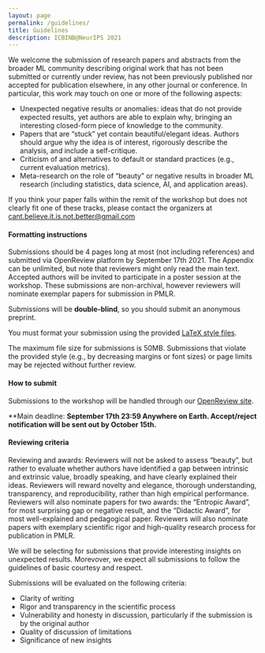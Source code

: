 ```yaml
---
layout: page
permalink: /guidelines/
title: Guidelines
description: ICBINB@NeurIPS 2021
---
```


We welcome the submission of research papers and abstracts from the broader ML community describing original work that has not been submitted or currently under review, has not been previously published nor accepted for publication elsewhere, in any other journal or conference. In particular, this work may touch on one or more of the following aspects:
* Unexpected negative results or anomalies: ideas that do not provide expected results, yet authors are able to explain why, bringing an interesting closed-form piece of knowledge to the community.
* Papers that are “stuck” yet contain beautiful/elegant ideas. Authors should argue why the idea is of interest, rigorously describe the analysis, and include a self-critique.
* Criticism of and alternatives to default or standard practices (e.g., current evaluation metrics).
* Meta-research on the role of “beauty” or negative results in broader ML research (including statistics, data science, AI, and application areas).


If you think your paper falls within the remit of the workshop but does not clearly fit one of these tracks, please contact the organizers at <cant.believe.it.is.not.better@gmail.com>

#### Formatting instructions

Submissions should be 4 pages long at most (not including references) and submitted via OpenReview platform by September 17th 2021. The Appendix can be unlimited, but note that reviewers might only read the main text. Accepted authors will be invited to participate in a poster session at the workshop. These submissions are non-archival, however reviewers will nominate exemplar papers for submission in PMLR.

Submissions will be **double-blind**, so you should submit an anonymous preprint.

You must format your submission using the provided [LaTeX style files](https://www.aeoncase.com/link/95bc64dcd6b39aa2c7e55647).

The maximum file size for submissions is 50MB. Submissions that violate the provided style (e.g., by decreasing margins or font sizes) or page limits may be rejected without further review.

#### How to submit

Submissions to the workshop will be handled through our [OpenReview site](https://openreview.net/group?id=NeurIPS.cc/2021/Workshop/ICBINB).

**Main deadline: **September 17th 23:59 Anywhere on Earth. Accept/reject notification will be sent out by October 15th.**

<!--**Late-breaking deadline: June 21 23:59 Anywhere on Earth. Accept/reject notification will be sent out July 1st.**-->

<!-- Camera ready versions will be submitted as markdown files through our [GitHub repository page](https://openreview.net/group?id=NeurIPS.cc/2020/Workshop/ICBINB) for publication online. -->

#### Reviewing criteria

Reviewing and awards: Reviewers will not be asked to assess “beauty”, but rather to evaluate whether authors have identified a gap between intrinsic and extrinsic value, broadly speaking, and have clearly explained their ideas. Reviewers will reward novelty and elegance, thorough understanding, transparency, and reproducibility, rather than high empirical performance. Reviewers will also nominate papers for two awards: the “Entropic Award”, for most surprising gap or negative result, and the “Didactic Award”, for most well-explained and pedagogical paper. Reviewers will also nominate papers with exemplary scientific rigor and high-quality research process for publication in PMLR.

<!--
We plan to create an open-minded and diverse space for promising works regardless of the final outcome by providing reviewers with concise guidelines that reward thorough understanding, transparency, and reproducibility rather than high performance. **Reviewers will nominate papers with exemplary scientific rigor for publication in PMLR**. Papers should clearly convey the interest of the unexpected behavior and demonstrate a high-quality research process.-->

<!-- We will be selecting for submissions that provide interesting insights on unexpected results. Morevover, we expect all submissions to follow the guidelines of basic courtesy and respect, and to abide by our [code of conduct](https://i-cant-believe-its-not-better.github.io/neurips2020/coc). While there is no page limit, we encourage authors to be concise. -->
We will be selecting for submissions that provide interesting insights on unexpected results. Morevover, we expect all submissions to follow the guidelines of basic courtesy and respect.
<!-- While there is no page limit, we encourage authors to be concise. -->

Submissions will be evaluated on the following criteria:

<!-- - Adherence to our [code of conduct](https://i-cant-believe-its-not-better.github.io/neurips2020/coc) -->
- Clarity of writing
- Rigor and transparency in the scientific process
- Vulnerability and honesty in discussion, particularly if the submission is by the original author
- Quality of discussion of limitations
- Significance of new insights
